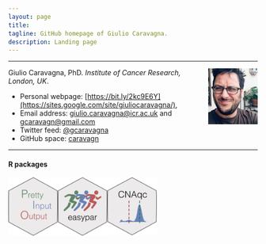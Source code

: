 ```yaml
---
layout: page
title: 
tagline: GitHub homepage of Giulio Caravagna.
description: Landing page
---
```




---

<img src="https://raw.githubusercontent.com/caravagn/caravagn.github.io/master/assets/io.jpg" align="right" alt="Giulio" style="width:100px;"/>

Giulio Caravagna, PhD. _Institute of Cancer Research, London, UK_.

* Personal webpage: [https://bit.ly/2kc9E6Y](https://sites.google.com/site/giuliocaravagna/), 
* Email address: [giulio.caravagna@icr.ac.uk](mailto:giulio.caravagna@icr.ac.uk) and [gcaravagn@gmail.com](mailto:gcaravagn@gmail.com)
* Twitter feed: [@gcaravagna](https://twitter.com/gcaravagna)
* GitHub space: [caravagn](https://github.com/caravagn)

---


#### R packages 

<a href="https://caravagn.github.io/pio">
<img src="https://raw.githubusercontent.com/caravagn/pio/master/man/figures/logo.png" align="left" style="width:100px;"/>
</a>

<a href="https://caravagn.github.io/easypar">
<img src="https://raw.githubusercontent.com/caravagn/easypar/master/man/figures/logo.png" align="left" style="width:100px;"/>
</a>

<a href="https://caravagn.github.io/CNAqc">
<img src="https://raw.githubusercontent.com/caravagn/CNAqc/master/man/figures/logo.png" align="left" style="width:100px;"/>
</a>



